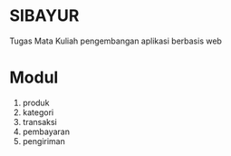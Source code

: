 # SIBAYUR
Tugas Mata Kuliah pengembangan aplikasi berbasis web
# Modul
1. produk
2. kategori
3. transaksi
4. pembayaran
5. pengiriman
